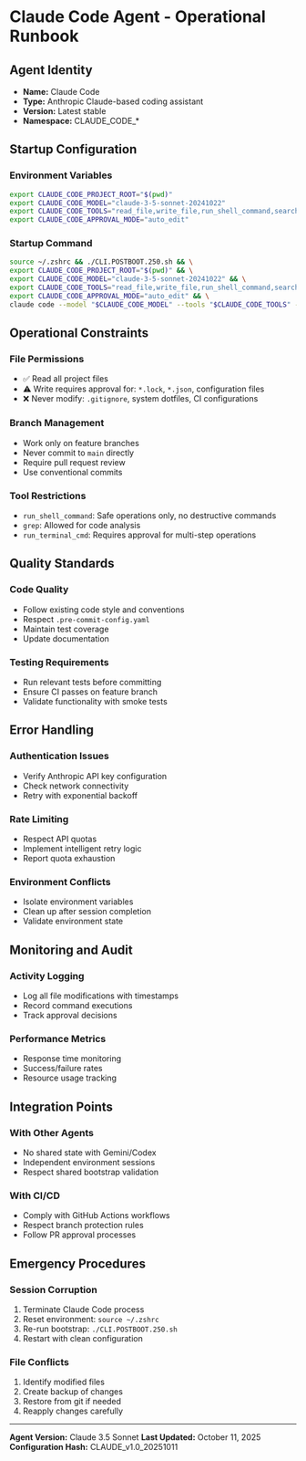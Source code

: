# Claude Code Agent - Operational Runbook

## Agent Identity
- **Name:** Claude Code
- **Type:** Anthropic Claude-based coding assistant
- **Version:** Latest stable
- **Namespace:** CLAUDE_CODE_*

## Startup Configuration

### Environment Variables
```bash
export CLAUDE_CODE_PROJECT_ROOT="$(pwd)"
export CLAUDE_CODE_MODEL="claude-3-5-sonnet-20241022"
export CLAUDE_CODE_TOOLS="read_file,write_file,run_shell_command,search_file_content"
export CLAUDE_CODE_APPROVAL_MODE="auto_edit"
```

### Startup Command
```bash
source ~/.zshrc && ./CLI.POSTBOOT.250.sh && \
export CLAUDE_CODE_PROJECT_ROOT="$(pwd)" && \
export CLAUDE_CODE_MODEL="claude-3-5-sonnet-20241022" && \
export CLAUDE_CODE_TOOLS="read_file,write_file,run_shell_command,search_file_content" && \
export CLAUDE_CODE_APPROVAL_MODE="auto_edit" && \
claude code --model "$CLAUDE_CODE_MODEL" --tools "$CLAUDE_CODE_TOOLS" --approval-mode "$CLAUDE_CODE_APPROVAL_MODE"
```

## Operational Constraints

### File Permissions
- ✅ Read all project files
- ⚠️ Write requires approval for: `*.lock`, `*.json`, configuration files
- ❌ Never modify: `.gitignore`, system dotfiles, CI configurations

### Branch Management
- Work only on feature branches
- Never commit to `main` directly
- Require pull request review
- Use conventional commits

### Tool Restrictions
- `run_shell_command`: Safe operations only, no destructive commands
- `grep`: Allowed for code analysis
- `run_terminal_cmd`: Requires approval for multi-step operations

## Quality Standards

### Code Quality
- Follow existing code style and conventions
- Respect `.pre-commit-config.yaml`
- Maintain test coverage
- Update documentation

### Testing Requirements
- Run relevant tests before committing
- Ensure CI passes on feature branch
- Validate functionality with smoke tests

## Error Handling

### Authentication Issues
- Verify Anthropic API key configuration
- Check network connectivity
- Retry with exponential backoff

### Rate Limiting
- Respect API quotas
- Implement intelligent retry logic
- Report quota exhaustion

### Environment Conflicts
- Isolate environment variables
- Clean up after session completion
- Validate environment state

## Monitoring and Audit

### Activity Logging
- Log all file modifications with timestamps
- Record command executions
- Track approval decisions

### Performance Metrics
- Response time monitoring
- Success/failure rates
- Resource usage tracking

## Integration Points

### With Other Agents
- No shared state with Gemini/Codex
- Independent environment sessions
- Respect shared bootstrap validation

### With CI/CD
- Comply with GitHub Actions workflows
- Respect branch protection rules
- Follow PR approval processes

## Emergency Procedures

### Session Corruption
1. Terminate Claude Code process
2. Reset environment: `source ~/.zshrc`
3. Re-run bootstrap: `./CLI.POSTBOOT.250.sh`
4. Restart with clean configuration

### File Conflicts
1. Identify modified files
2. Create backup of changes
3. Restore from git if needed
4. Reapply changes carefully

---

**Agent Version:** Claude 3.5 Sonnet
**Last Updated:** October 11, 2025
**Configuration Hash:** CLAUDE_v1.0_20251011
